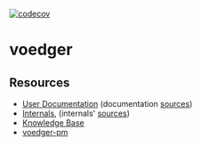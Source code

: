 [![codecov](https://codecov.io/gh/untillpro/voedger/branch/main/graph/badge.svg?token=iR7zQiNCDe)](https://codecov.io/gh/untillpro/voedger)

# voedger

## Resources

- [User Documentation](https://docs.voedger.io) (documentation [sources](https://github.com/voedger/voedger-docs))
- [Internals](https://internals.voedger.io), (internals' [sources](https://github.com/voedger/voedger-internals))
- [Knowledge Base](https://github.com/voedger/voedger-kb/issues)
- [voedger-pm](https://github.com/orgs/voedger/projects/11)

